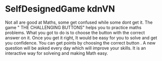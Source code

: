 # SelfDesignedGame  kdnVN
Not all are good at Maths, some get confused while some dont get it. The game " THE CHALLENGING BUTTONS"  helps you to practice maths problems. What you got to do is to 
choose the button with the correct answer on it. Once you get it right, It would be easy for you to solve and get you confidence. You can get points by choosing the correct 
button . A new question will be asked every day which will improve your skills. It is an interactive way for solveing and making Math easy. 
